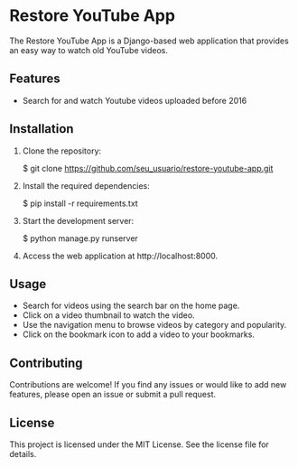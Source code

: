 # Restore YouTube App

The Restore YouTube App is a Django-based web application that provides an easy way to watch old YouTube videos.

## Features

- Search for and watch Youtube videos uploaded before 2016

## Installation

1. Clone the repository:

   $ git clone https://github.com/seu_usuario/restore-youtube-app.git

2. Install the required dependencies:

   $ pip install -r requirements.txt

3. Start the development server:

   $ python manage.py runserver

4. Access the web application at http://localhost:8000.

## Usage

- Search for videos using the search bar on the home page.
- Click on a video thumbnail to watch the video.
- Use the navigation menu to browse videos by category and popularity.
- Click on the bookmark icon to add a video to your bookmarks.

## Contributing

Contributions are welcome! If you find any issues or would like to add new features, please open an issue or submit a pull request.

## License

This project is licensed under the MIT License. See the license file for details.
